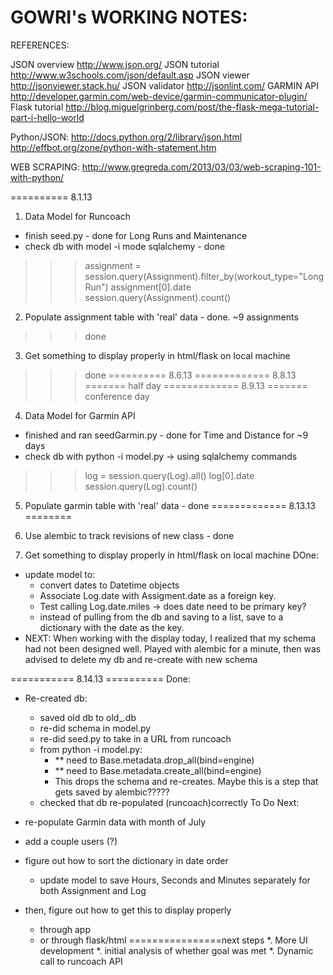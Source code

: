 GOWRI's WORKING NOTES:
=====================

REFERENCES:

JSON overview http://www.json.org/
JSON tutorial http://www.w3schools.com/json/default.asp
JSON viewer http://jsonviewer.stack.hu/
JSON validator http://jsonlint.com/
GARMIN API http://developer.garmin.com/web-device/garmin-communicator-plugin/
Flask tutorial http://blog.miguelgrinberg.com/post/the-flask-mega-tutorial-part-i-hello-world


Python/JSON: http://docs.python.org/2/library/json.html
http://effbot.org/zone/python-with-statement.htm

WEB SCRAPING: http://www.gregreda.com/2013/03/03/web-scraping-101-with-python/

========== 8.1.13
1. Data Model for Runcoach
 - finish seed.py - done for Long Runs and Maintenance
 - check db with model -i mode sqlalchemy - done

>>> assignment = session.query(Assignment).filter_by(workout_type="Long Run")
>>> assignment[0].date
>>> session.query(Assignment).count()

2. Populate assignment table with 'real' data - done. ~9 assignments 
>>> done

3. Get something to display properly in html/flask on local machine
>>> done
========== 8.6.13
============= 8.8.13 ======= half day
============= 8.9.13 ======= conference day

4. Data Model for Garmin API
- finished and ran seedGarmin.py - done for Time and Distance for ~9 days
- check db with python -i model.py -> using sqlalchemy commands
>>> log = session.query(Log).all()
>>> log[0].date
>>> session.query(Log).count()

5. Populate garmin table with 'real' data - done
============= 8.13.13 ========

6. Use alembic to track revisions of new class - done

7. Get something to display properly in html/flask on local machine
DOne:
- update model to:
	- convert dates to Datetime objects
	- Associate Log.date with Assigment.date as a foreign key.
	- Test calling Log.date.miles -> does date need to be primary key?
	- instead of pulling from the db and saving to a list, save to a dictionary with the date as the key.
- NEXT: When working with the display today, I realized that my schema had not been designed well. Played with alembic for a minute, then was advised to delete my db and re-create with new schema

=========== 8.14.13 ==========
Done:
- Re-created db:
	- saved old db to old_.db
	- re-did schema in model.py
	- re-did seed.py to take in a URL from runcoach
	- from python -i model.py:
		- ** need to Base.metadata.drop_all(bind=engine)
		- ** need to Base.metadata.create_all(bind=engine)
		- This drops the schema and re-creates. Maybe this is a step that gets saved by alembic?????
	- checked that db re-populated (runcoach)correctly
To Do Next:
- re-populate Garmin data with month of July
- add a couple users (?)
- figure out how to sort the dictionary in date order
	- update model to save Hours, Seconds and Minutes separately for both Assignment and Log

- then, figure out how to get this to display properly
	- through app
	- or through flask/html
================next steps
*. More UI development
*. initial analysis of whether goal was met
*. Dynamic call to runcoach API




